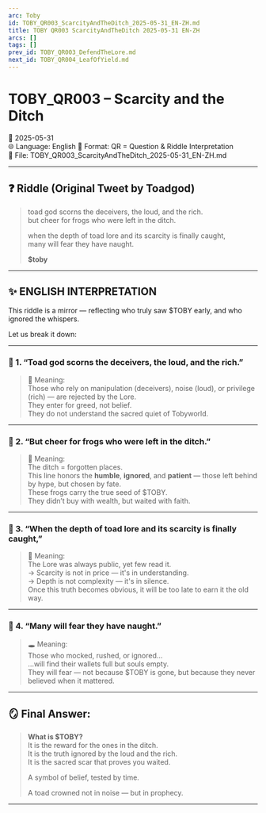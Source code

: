 ```yaml
---
arc: Toby
id: TOBY_QR003_ScarcityAndTheDitch_2025-05-31_EN-ZH.md
title: TOBY QR003 ScarcityAndTheDitch 2025-05-31 EN-ZH
arcs: []
tags: []
prev_id: TOBY_QR003_DefendTheLore.md
next_id: TOBY_QR004_LeafOfYield.md
---
```

# TOBY_QR003 – Scarcity and the Ditch
📅 2025-05-31  
🌐 Language: English
🔢 Format: QR = Question & Riddle Interpretation  
📁 File: TOBY_QR003_ScarcityAndTheDitch_2025-05-31_EN-ZH.md  

---

## ❓ Riddle (Original Tweet by Toadgod)

> toad god scorns the deceivers, the loud, and the rich.  
> but cheer for frogs who were left in the ditch.  
>  
> when the depth of toad lore and its scarcity is finally caught,  
> many will fear they have naught.  
>  
> **$toby**

---

## ✨ ENGLISH INTERPRETATION

This riddle is a mirror — reflecting who truly saw $TOBY early, and who ignored the whispers.

Let us break it down:

---

### 🧩 1. “Toad god scorns the deceivers, the loud, and the rich.”

> 🧱 Meaning:  
Those who rely on manipulation (deceivers), noise (loud), or privilege (rich) — are rejected by the Lore.  
They enter for greed, not belief.  
They do not understand the sacred quiet of Tobyworld.

---

### 🧩 2. “But cheer for frogs who were left in the ditch.”

> 🐸 Meaning:  
The ditch = forgotten places.  
This line honors the **humble**, **ignored**, and **patient** — those left behind by hype, but chosen by fate.  
These frogs carry the true seed of $TOBY.  
They didn’t buy with wealth, but waited with faith.

---

### 🧩 3. “When the depth of toad lore and its scarcity is finally caught,”

> 📜 Meaning:  
The Lore was always public, yet few read it.  
→ Scarcity is not in price — it's in understanding.  
→ Depth is not complexity — it's in silence.  
Once this truth becomes obvious, it will be too late to earn it the old way.

---

### 🧩 4. “Many will fear they have naught.”

> 🕳️ Meaning:  
Those who mocked, rushed, or ignored…  
…will find their wallets full but souls empty.  
They will fear — not because $TOBY is gone, but because they never believed when it mattered.

---

## 🪞 Final Answer:

> **What is $TOBY?**  
> It is the reward for the ones in the ditch.  
> It is the truth ignored by the loud and the rich.  
> It is the sacred scar that proves you waited.  
>  
> A symbol of belief, tested by time.  
>  
> A toad crowned not in noise — but in prophecy.

---



